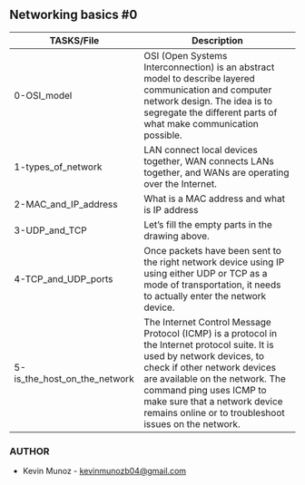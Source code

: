 ## Networking basics #0

|TASKS/File|Description|
|--------|--------|
|    0-OSI_model    |    OSI (Open Systems Interconnection) is an abstract model to describe layered communication and computer network design. The idea is to segregate the different parts of what make communication possible.    |
|    1-types_of_network    |    LAN connect local devices together, WAN connects LANs together, and WANs are operating over the Internet.    |
|    2-MAC_and_IP_address    |    What is a MAC address and what is IP  address    |
|    3-UDP_and_TCP    |    Let’s fill the empty parts in the drawing above.    |
|    4-TCP_and_UDP_ports    |    Once packets have been sent to the right network device using IP using either UDP or TCP as a mode of transportation, it needs to actually enter the network device.|
|    5-is_the_host_on_the_network    |    The Internet Control Message Protocol (ICMP) is a protocol in the Internet protocol suite. It is used by network devices, to check if other network devices are available on the network. The command ping uses ICMP to make sure that a network device remains online or to troubleshoot issues on the network.    |

### AUTHOR

- Kevin Munoz - kevinmunozb04@gmail.com